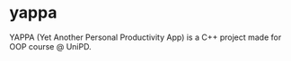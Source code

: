 # yappa
YAPPA (Yet Another Personal Productivity App) is a C++ project made for OOP course @ UniPD.
